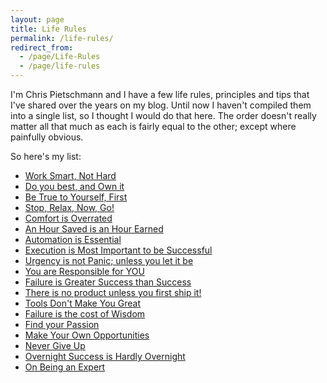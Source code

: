 ```yaml
---
layout: page
title: Life Rules
permalink: /life-rules/
redirect_from:
  - /page/Life-Rules
  - /page/life-rules
---
```


<div class='container'>
I'm Chris Pietschmann and I have a few life rules, principles and tips that I've shared over the years on my blog. Until now I haven't compiled them into a single list, so I thought I would do that here. The order doesn't really matter all that much as each is fairly equal to the other; except where painfully obvious.

So here's my list:

- [Work Smart, Not Hard](/post/2013/07/27/Work-Smart-Not-Hard)
- [Do you best, and Own it](/post/2016/01/19/Do-your-best-and-Own-it)
- [Be True to Yourself, First](/post/2016/01/30/Be-True-to-Yourself-First)
- [Stop, Relax, Now, Go!](/post/2013/08/02/Stop-Relax-Now-GO)
- [Comfort is Overrated](/post/2013/08/04/Comfort-is-Overrated-Change-is-Exciting-and-Revealing)
- [An Hour Saved is an Hour Earned](/post/2013/08/04/An-Hour-Saved-is-an-Hour-Earned)
- [Automation is Essential](/post/2013/08/21/Automation-is-Essential)
- [Execution is Most Important to be Successful](/post/2013/08/21/Execution-is-Most-Important-to-be-Successful)
- [Urgency is not Panic; unless you let it be](/post/2013/08/23/Urgency-is-not-Panic-unless-you-let-it-be)
- [You are Responsible for YOU](/post/2013/09/08/You-are-responsible-for-YOU)
- [Failure is Greater Success than Success](/post/2013/09/08/Failure-Is-Greater-Success-Than-Success)
- [There is no product unless you first ship it!](/post/2013/10/12/There-is-no-product-unless-you-first-ship-it)
- [Tools Don't Make You Great](/post/2015/08/13/Tools-Dont-Make-You-Great)
- [Failure is the cost of Wisdom](/post/2016/02/09/Failure-is-the-cost-of-Wisdom)
- [Find your Passion](/post/2016/02/14/Find-Your-Passion)
- [Make Your Own Opportunities](/post/2016/02/17/Make-Your-Own-Opportunities)
- [Never Give Up](/post/2016/03/01/Never-Give-Up)
- [Overnight Success is Hardly Overnight](/post/2013/09/08/Overnight-Success-is-Hardly-Overnight)
- [On Being an Expert](/post/2016/05/03/On-Being-an-Expert)
</div>